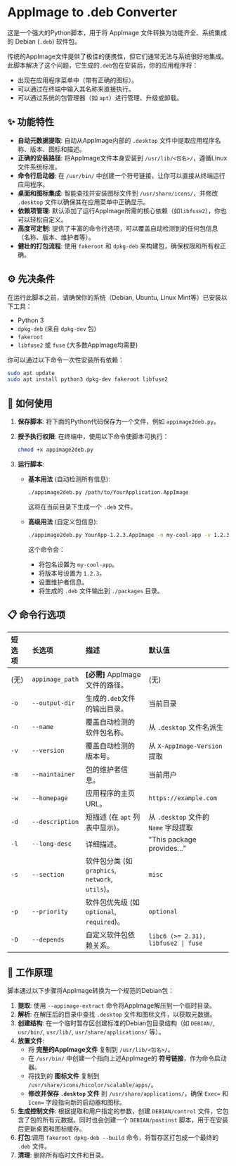 # AppImage to .deb Converter

这是一个强大的Python脚本，用于将 AppImage 文件转换为功能齐全、系统集成的 Debian (`.deb`) 软件包。

传统的AppImage文件提供了极佳的便携性，但它们通常无法与系统很好地集成。此脚本解决了这个问题，它生成的`.deb`包在安装后，你的应用程序将：

*   出现在应用程序菜单中（带有正确的图标）。
*   可以通过在终端中输入其名称来直接执行。
*   可以通过系统的包管理器（如 `apt`）进行管理、升级或卸载。

## ✨ 功能特性

*   **自动元数据提取**: 自动从AppImage内部的 `.desktop` 文件中提取应用程序名称、版本、图标和描述。
*   **正确的安装路径**: 将AppImage文件本身安装到 `/usr/lib/<包名>/`，遵循Linux文件系统标准。
*   **命令行启动器**: 在 `/usr/bin/` 中创建一个符号链接，让你可以直接从终端运行应用程序。
*   **桌面和图标集成**: 智能查找并安装图标文件到 `/usr/share/icons/`，并修改 `.desktop` 文件以确保其在应用菜单中正确显示。
*   **依赖项管理**: 默认添加了运行AppImage所需的核心依赖（如`libfuse2`），你也可以轻松自定义。
*   **高度可定制**: 提供了丰富的命令行选项，可以覆盖自动检测到的任何包信息（名称、版本、维护者等）。
*   **健壮的打包流程**: 使用 `fakeroot` 和 `dpkg-deb` 来构建包，确保权限和所有权正确。

## ⚙️ 先决条件

在运行此脚本之前，请确保你的系统（Debian, Ubuntu, Linux Mint等）已安装以下工具：

*   Python 3
*   `dpkg-deb` (来自 `dpkg-dev` 包)
*   `fakeroot`
*   `libfuse2` 或 `fuse` (大多数AppImage均需要)

你可以通过以下命令一次性安装所有依赖：

```bash
sudo apt update
sudo apt install python3 dpkg-dev fakeroot libfuse2
```

## 🚀 如何使用

1.  **保存脚本**: 将下面的Python代码保存为一个文件，例如 `appimage2deb.py`。

2.  **授予执行权限**: 在终端中，使用以下命令使脚本可执行：

    ```bash
    chmod +x appimage2deb.py
    ```

3.  **运行脚本**:

    *   **基本用法** (自动检测所有信息):

        ```bash
        ./appimage2deb.py /path/to/YourApplication.AppImage
        ```
        这将在当前目录下生成一个 `.deb` 文件。

    *   **高级用法** (自定义包信息):

        ```bash
        ./appimage2deb.py YourApp-1.2.3.AppImage -n my-cool-app -v 1.2.3 -m "Your Name <you@email.com>" -o ./packages
        ```
        这个命令会：
        *   将包名设置为 `my-cool-app`。
        *   将版本号设置为 `1.2.3`。
        *   设置维护者信息。
        *   将生成的 `.deb` 文件输出到 `./packages` 目录。

## 📋 命令行选项

| 短选项 | 长选项          | 描述                                                           | 默认值                                              |
| :----- | :-------------- | :------------------------------------------------------------- | :-------------------------------------------------- |
| (无)   | `appimage_path` | **[必需]** AppImage文件的路径。                                | (无)                                                |
| `-o`   | `--output-dir`  | 生成的`.deb`文件的输出目录。                                  | 当前目录                                            |
| `-n`   | `--name`        | 覆盖自动检测的软件包名称。                                     | 从 `.desktop` 文件名派生                            |
| `-v`   | `--version`     | 覆盖自动检测的版本号。                                         | 从 `X-AppImage-Version` 提取                        |
| `-m`   | `--maintainer`  | 包的维护者信息。                                               | 当前用户                                            |
| `-w`   | `--homepage`    | 应用程序的主页URL。                                            | `https://example.com`                               |
| `-d`   | `--description` | 短描述 (在 `apt` 列表中显示)。                                 | 从 `.desktop` 文件的 `Name` 字段提取              |
| `-l`   | `--long-desc`   | 详细描述。                                                     | "This package provides..."                        |
| `-s`   | `--section`     | 软件包分类 (如 `graphics`, `network`, `utils`)。               | `misc`                                              |
| `-p`   | `--priority`    | 软件包优先级 (如 `optional`, `required`)。                     | `optional`                                          |
| `-D`   | `--depends`     | 自定义软件包依赖关系。                                         | `libc6 (>= 2.31), libfuse2 \| fuse`                 |


## 🔬 工作原理

脚本通过以下步骤将AppImage转换为一个规范的Debian包：

1.  **提取**: 使用 `--appimage-extract` 命令将AppImage解压到一个临时目录。
2.  **解析**: 在解压后的目录中查找 `.desktop` 文件和图标文件，以获取元数据。
3.  **创建结构**: 在一个临时暂存区创建标准的Debian包目录结构（如 `DEBIAN/`, `usr/bin/`, `usr/lib/`, `usr/share/applications/` 等）。
4.  **放置文件**:
    *   将 **完整的AppImage文件** 复制到 `/usr/lib/<包名>/`。
    *   在 `/usr/bin/` 中创建一个指向上述AppImage的 **符号链接**，作为命令启动器。
    *   将找到的 **图标文件** 复制到 `/usr/share/icons/hicolor/scalable/apps/`。
    *   **修改并保存 `.desktop` 文件** 到 `/usr/share/applications/`，确保 `Exec=` 和 `Icon=` 字段指向新的启动器和图标。
5.  **生成控制文件**: 根据提取和用户指定的参数，创建 `DEBIAN/control` 文件，它包含了包的所有元数据。同时也会创建一个 `DEBIAN/postinst` 脚本，用于在安装后更新桌面和图标缓存。
6.  **打包**:调用 `fakeroot dpkg-deb --build` 命令，将暂存区打包成一个最终的 `.deb` 文件。
7.  **清理**: 删除所有临时文件和目录。

